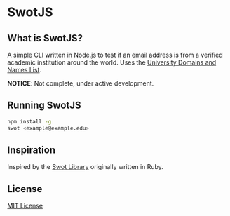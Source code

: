 SwotJS
======

## What is SwotJS?
A simple CLI written in Node.js to test if an email address is from a verified academic institution around the world. Uses 
the [University Domains and Names List](https://github.com/Hipo/university-domains-list).

**NOTICE**: Not complete, under active development.

## Running SwotJS
```sh
npm install -g
swot <example@example.edu>
```
## Inspiration
Inspired by the [Swot Library](https://github.com/leereilly/swot) originally written in Ruby. 

## License
[MIT License](LICENSE)
